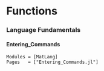 # Functions

### Language Fundamentals

#### Entering_Commands
```@autodocs
Modules = [MatLang]
Pages   = ["Entering_Commands.jl"]
```
